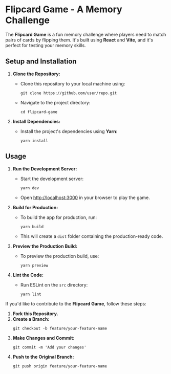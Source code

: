 # Flipcard Game - A Memory Challenge

The **Flipcard Game** is a fun memory challenge where players need to match pairs of cards by flipping them. It's built using **React** and **Vite**, and it's perfect for testing your memory skills.

## Setup and Installation

1. **Clone the Repository:**
   - Clone this repository to your local machine using:
     ```
     git clone https://github.com/user/repo.git
     ```
   - Navigate to the project directory:
     ```
     cd flipcard-game
     ```

2. **Install Dependencies:**
   - Install the project's dependencies using **Yarn**:
     ```
     yarn install
     ```

## Usage

1. **Run the Development Server:**
   - Start the development server:
     ```
     yarn dev
     ```
   - Open [http://localhost:3000](http://localhost:3000) in your browser to play the game.

2. **Build for Production:**
   - To build the app for production, run:
     ```
     yarn build
     ```
   - This will create a `dist` folder containing the production-ready code.

3. **Preview the Production Build:**
   - To preview the production build, use:
     ```
     yarn preview
     ```

4. **Lint the Code:**
   - Run ESLint on the `src` directory:
     ```
     yarn lint
     ```



If you'd like to contribute to the **Flipcard Game**, follow these steps:

1. **Fork this Repository.**
2. **Create a Branch:**
   ```
   git checkout -b feature/your-feature-name
   ```
3. **Make Changes and Commit:**
   ```
   git commit -m 'Add your changes'
   ```
4. **Push to the Original Branch:**
   ```
   git push origin feature/your-feature-name
   ```






